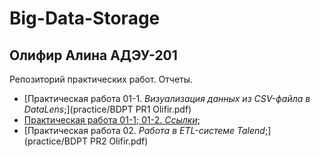 # Big-Data-Storage
## Олифир Алина АДЭУ-201
Репозиторий практических работ. Отчеты.
- [Практическая работа 01-1. *Визуализация данных из CSV-файла в DataLens*;](practice/BDPT PR1 Olifir.pdf)
- [Практическая работа 01-1; 01-2. *Ссылки*;](practice/links.md)
- [Практическая работа 02. *Работа в ETL-системе Talend*;](practice/BDPT PR2 Olifir.pdf)
